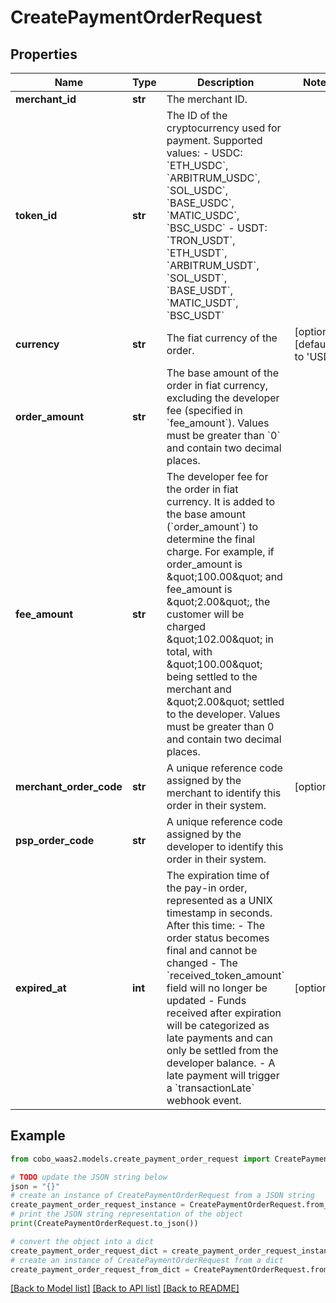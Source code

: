 # CreatePaymentOrderRequest


## Properties

Name | Type | Description | Notes
------------ | ------------- | ------------- | -------------
**merchant_id** | **str** | The merchant ID. | 
**token_id** | **str** | The ID of the cryptocurrency used for payment. Supported values:    - USDC: &#x60;ETH_USDC&#x60;, &#x60;ARBITRUM_USDC&#x60;, &#x60;SOL_USDC&#x60;, &#x60;BASE_USDC&#x60;, &#x60;MATIC_USDC&#x60;, &#x60;BSC_USDC&#x60;   - USDT: &#x60;TRON_USDT&#x60;, &#x60;ETH_USDT&#x60;, &#x60;ARBITRUM_USDT&#x60;, &#x60;SOL_USDT&#x60;, &#x60;BASE_USDT&#x60;, &#x60;MATIC_USDT&#x60;, &#x60;BSC_USDT&#x60;  | 
**currency** | **str** | The fiat currency of the order. | [optional] [default to 'USD']
**order_amount** | **str** | The base amount of the order in fiat currency, excluding the developer fee (specified in &#x60;fee_amount&#x60;). Values must be greater than &#x60;0&#x60; and contain two decimal places. | 
**fee_amount** | **str** | The developer fee for the order in fiat currency. It is added to the base amount (&#x60;order_amount&#x60;) to determine the final charge. For example, if order_amount is \&quot;100.00\&quot; and fee_amount is \&quot;2.00\&quot;, the customer will be charged \&quot;102.00\&quot; in total, with \&quot;100.00\&quot; being settled to the merchant and \&quot;2.00\&quot; settled to the developer. Values must be greater than 0 and contain two decimal places. | 
**merchant_order_code** | **str** | A unique reference code assigned by the merchant to identify this order in their system. | [optional] 
**psp_order_code** | **str** | A unique reference code assigned by the developer to identify this order in their system. | 
**expired_at** | **int** | The expiration time of the pay-in order, represented as a UNIX timestamp in seconds. After this time: - The order status becomes final and cannot be changed - The &#x60;received_token_amount&#x60; field will no longer be updated - Funds received after expiration will be categorized as late payments and can only be settled from the developer balance. - A late payment will trigger a &#x60;transactionLate&#x60; webhook event.  | [optional] 

## Example

```python
from cobo_waas2.models.create_payment_order_request import CreatePaymentOrderRequest

# TODO update the JSON string below
json = "{}"
# create an instance of CreatePaymentOrderRequest from a JSON string
create_payment_order_request_instance = CreatePaymentOrderRequest.from_json(json)
# print the JSON string representation of the object
print(CreatePaymentOrderRequest.to_json())

# convert the object into a dict
create_payment_order_request_dict = create_payment_order_request_instance.to_dict()
# create an instance of CreatePaymentOrderRequest from a dict
create_payment_order_request_from_dict = CreatePaymentOrderRequest.from_dict(create_payment_order_request_dict)
```
[[Back to Model list]](../README.md#documentation-for-models) [[Back to API list]](../README.md#documentation-for-api-endpoints) [[Back to README]](../README.md)


